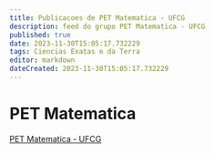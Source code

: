 ```yaml
---
title: Publicacoes de PET Matematica - UFCG 
description: feed do grupo PET Matematica - UFCG
published: true
date: 2023-11-30T15:05:17.732229
tags: Ciencias Exatas e da Terra
editor: markdown
dateCreated: 2023-11-30T15:05:17.732229
---
```


# PET Matematica
[PET Matematica - UFCG](/grupo/171PETMatematicaUFCG)